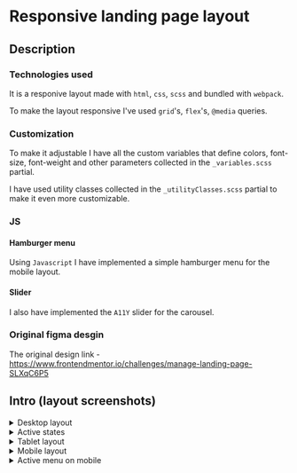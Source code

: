 # Responsive landing page layout
## Description
### Technologies used
It is a responive layout made with `html`, `css`, `scss` and bundled with `webpack`. 

To make the layout responsive I've used `grid`'s, `flex`'s, `@media` queries.
### Customization
To make it adjustable I have all the custom variables that define colors, font-size, font-weight and other parameters collected in the `_variables.scss` partial.

I have used utility classes collected in the `_utilityClasses.scss` partial to make it even more customizable. 
### JS
#### Hamburger menu
Using `Javascript` I have implemented a simple hamburger menu for the mobile layout. 
#### Slider
I also have implemented the `A11Y` slider for the carousel.
### Original figma desgin
The original design link - https://www.frontendmentor.io/challenges/manage-landing-page-SLXqC6P5
## Intro (layout screenshots)
<details>
<summary> Desktop layout</summary>
<br>
<img src="./intro_layouts/desktop_layout.png">
</details>

<details>
<summary>Active states</summary>
<br>
<img src="./intro_layouts/desktop_layout.png">
</details>

<details>
<summary>Tablet layout</summary>
<br>
<img src="./intro_layouts/tablet_layout.png">
</details>

<details>
<summary>Mobile layout</summary>
<br>
<img src="./intro_layouts/mobile_layout.png">
</details>
<details>
<summary>Active menu on mobile</summary>
<br>
<img src="./intro_layouts/mobile_active-menu_layout.png">
</details>
